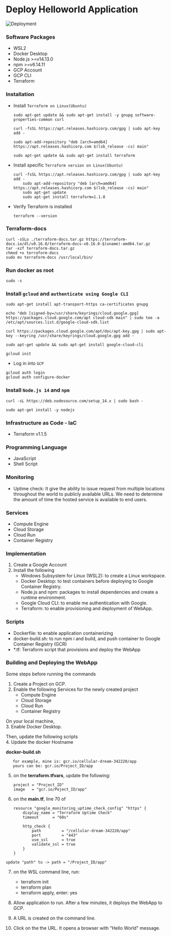 # Deploy Helloworld Application
![Deployment](https://github.com/github/docs/actions/workflows/main.yml/badge.svg)

### Software Packages
- WSL2
- Docker Desktop
- Node.js >=v14.13.0 
- npm >=v6.14.11
- GCP Account
- GCP CLI
- Terraform

### Installation
-  Install `Terraform on Linux(Ubuntu)`
	```
	sudo apt-get update && sudo apt-get install -y gnupg software-properties-common curl
	```
	```
	curl -fsSL https://apt.releases.hashicorp.com/gpg | sudo apt-key add -
	```
	```
	sudo apt-add-repository "deb [arch=amd64] https://apt.releases.hashicorp.com $(lsb_release -cs) main"
	```
	```
	sudo apt-get update && sudo apt-get install terraform
	```
	
- Install specific `Terraform version on Linux(Ubuntu)`
	```
	curl -fsSL https://apt.releases.hashicorp.com/gpg | sudo apt-key add -
        sudo apt-add-repository "deb [arch=amd64] https://apt.releases.hashicorp.com $(lsb_release -cs) main"
        sudo apt-get update
        sudo apt-get install terraform=1.1.8
	```
- Verify Terraform is installed
	```
	terraform --version
	```
	
### Terraform-docs
```
curl -sSLo ./terraform-docs.tar.gz https://terraform-docs.io/dl/v0.16.0/terraform-docs-v0.16.0-$(uname)-amd64.tar.gz
tar -xzf terraform-docs.tar.gz
chmod +x terraform-docs
sudo mv terraform-docs /usr/local/bin/
```


### Run docker as root
```	
sudo -s
```

### Install `gcloud` and `authenticate using Google CLI`
```
sudo apt-get install apt-transport-https ca-certificates gnupg
```
```
echo "deb [signed-by=/usr/share/keyrings/cloud.google.gpg] https://packages.cloud.google.com/apt cloud-sdk main" | sudo tee -a /etc/apt/sources.list.d/google-cloud-sdk.list
```
```
curl https://packages.cloud.google.com/apt/doc/apt-key.gpg | sudo apt-key --keyring /usr/share/keyrings/cloud.google.gpg add -
```
```
sudo apt-get update && sudo apt-get install google-cloud-cli
```
```
gcloud init
```
- Log in into `GCP`
```
gcloud auth login
gcloud auth configure-docker
```

### Install `Node.js 14` and `npm`
```
curl -sL https://deb.nodesource.com/setup_14.x | sudo bash -
```
```
sudo apt-get install -y nodejs
```
### Infrastructure as Code - IaC
- Terraform v1.1.5

### Programming Language
- JavaScript
- Shell Script


### Monitoring
- Uptime check: It give the ability to issue request from multiple locations throughout the world to publicly available URLs. We need to determine the amount of time the hosted service is available to end users.

### Services
- Compute Engine
- Cloud Storage
- Cloud Run
- Container Registry


### Implementation
1. Create a Google Account
2. Install the following
	- Windows Subsystem for Linux (WSL2): to create a Linux workspace.
	- Docker Desktop: to test containers before deploying to Google Container Registry.
	- Node.js and npm: packages to install dependencies and create a runtime environment.
	- Google Cloud CLI: to enable me authentication with Google.
	- Terraform: to enable provisioning and deployment of WebApp.

### Scripts 
- Dockerfile: to enable application containerizing 
- docker-build.sh: to run npm i and build, and push container to Google Container Registry (GCR)
- *.tf: Terraform script that provisions and deploy the WebApp

### Building and Deploying the WebApp

Some steps before running the commands
1. Create a Project on GCP.
2. Enable the following Services for the newly created project
	- Compute Engine
	- Cloud Storage
	- Cloud Run
	- Container Registry

On your local machine, <br />
3.	Enable Docker Desktop. <br />


Then, update the following scripts <br />
4. Update the docker Hostname

 **docker-build.sh**
 ```
	for example, mine is: gcr.io/cellular-dream-342220/app
	yours can be: gcr.io/Project_ID/app
```
5.	on the **terraform.tfvars**, update the following:
	```
	project	= "Project_ID"
	image	= "gcr.io/Poject_ID/app"
	```
6.	on the **main.tf**, line 70 of 
	```
	resource "google_monitoring_uptime_check_config" "https" {
		display_name = "Terraform Uptime Check"
  		timeout      = "60s"

		http_check {
			path         = "/cellular-dream-342220/app"
			port         = "443"
			use_ssl      = true
			validate_ssl = true
		}
	}

	```

```
update "path" to -> path = "/Project_ID/app"
```


7. on the WSL command line, run:
	-	terraform init
	- 	terraform plan
	-	terraform apply, enter: yes

8. Allow application to run. After a few minutes, it deploys the WebApp to GCP.
9. A URL is created on the command line.
10. Click on the the URL. It opens a browser with "Hello World" message.
